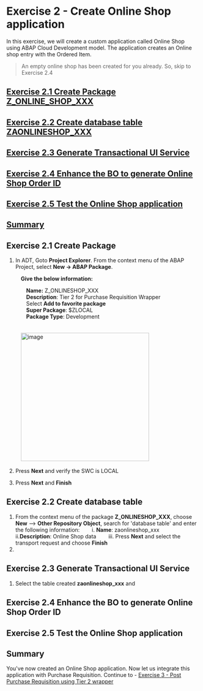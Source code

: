 # Exercise 2 - Create Online Shop application

In this exercise, we will create a custom application called Online Shop using ABAP Cloud Development model. The application creates an Online shop entry with the Ordered Item.

> An empty online shop has been created for you already. So, skip to Exercise 2.4

## [Exercise 2.1 Create Package Z_ONLINE_SHOP_XXX](#exercise-21-create-package) 

## [Exercise 2.2 Create database table ZAONLINESHOP_XXX](#exercise-22-create-database-table) 

## [Exercise 2.3 Generate Transactional UI Service](#exercise-23-generate-transactional-ui-service)

## [Exercise 2.4 Enhance the BO to generate Online Shop Order ID](#exercise-24-enhance-the-bo-to-generate-online-shop-order-id)  

## [Exercise 2.5 Test the Online Shop application](#exercise-25-test-the-online-shop-application)

## [Summary](#summary)



## Exercise 2.1 Create Package
1. In ADT, Goto **Project Explorer**. From the context menu of the ABAP Project, select **New -> ABAP Package**.

   &emsp;**Give the below information:**
   
   &emsp;&emsp;**Name:** Z_ONLINESHOP_XXX  
   &emsp;&emsp;**Description**: Tier 2 for Purchase Requisition Wrapper  
   &emsp;&emsp;Select **Add to favorite package**  
   &emsp;&emsp;**Super Package**: $ZLOCAL   
   &emsp;&emsp;**Package Type**: Development
   <br>
   <br>    
   &emsp;<img width="335" alt="image" src="https://github.com/SAP-samples/teched2023-DT168/assets/106324991/da9e7a02-769d-4e16-bd5e-6a49fc99af59">
   <br>
1. Press **Next** and verify the SWC is LOCAL
2. Press **Next** and **Finish**

## Exercise 2.2 Create database table  
1. From the context menu of the package **Z_ONLINESHOP_XXX**, choose **New** --> **Other Repository Object**, search for 'database table' and enter the following information:
&emsp;&emsp;i. **Name**: zaonlineshop_xxx
&emsp;&emsp;ii.**Description**: Online Shop data
&emsp;&emsp;iii. Press **Next** and select the transport request and choose **Finish**  
2. 
## Exercise 2.3 Generate Transactional UI Service  
1. Select the table created **zaonlineshop_xxx** and 
## Exercise 2.4 Enhance the BO to generate Online Shop Order ID  
## Exercise 2.5 Test the Online Shop application  
## Summary
You've now created an Online Shop application. Now let us integrate this application with Purchase Requisition.
Continue to - [Exercise 3 - Post Purchase Requisition using Tier 2 wrapper ](../ex3/README.md)

